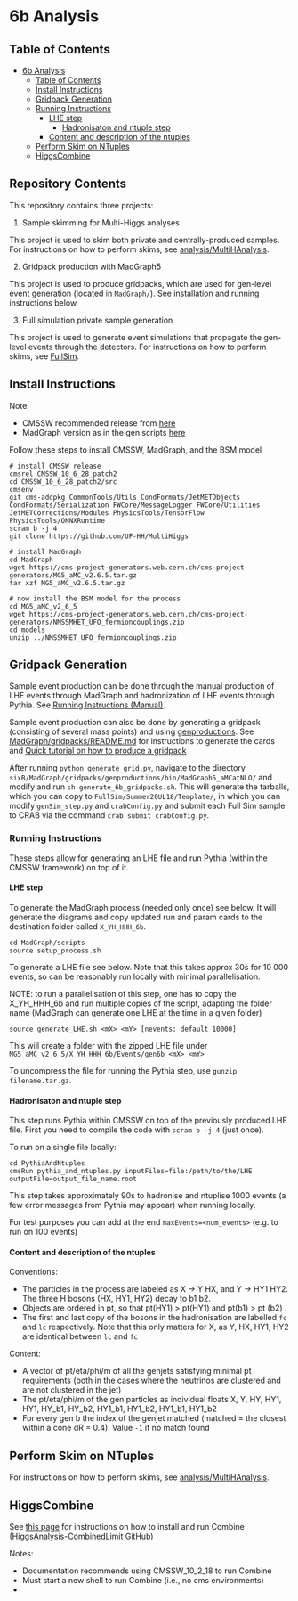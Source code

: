 # 6b Analysis

## Table of Contents
- [6b Analysis](#6b-analysis)
  - [Table of Contents](#table-of-contents)
  - [Install Instructions](#install-instructions)
  - [Gridpack Generation](#gridpack-generation)
  - [Running Instructions](#running-instructions)
    - [LHE step](#lhe-step)
      - [Hadronisaton and ntuple step](#hadronisaton-and-ntuple-step)
    - [Content and description of the ntuples](#content-and-description-of-the-ntuples)
  - [Perform Skim on NTuples](#perform-skim-on-ntuples)
  - [HiggsCombine](#higgscombine)

## Repository Contents

This repository contains three projects:

1. Sample skimming for Multi-Higgs analyses

This project is used to skim both private and centrally-produced samples. For instructions on how to perform skims, see [analysis/MultiHAnalysis](https://github.com/UF-HH/MultiHiggs/tree/master/analysis/MultiHAnalysis).

2. Gridpack production with MadGraph5

This project is used to produce gridpacks, which are used for gen-level event generation (located in `MadGraph/`). See installation and running instructions below.

3. Full simulation private sample generation 

This project is used to generate event simulations that propagate the gen-level events through the detectors. For instructions on how to perform skims, see [FullSim](https://github.com/UF-HH/MultiHiggs/tree/master/FullSim).



## Install Instructions

Note:
   * CMSSW recommended release from [here](https://twiki.cern.ch/twiki/bin/view/CMSPublic/WorkBookWhichRelease)
   * MadGraph version as in the gen scripts [here](https://github.com/cms-sw/genproductions/blob/master/bin/MadGraph5_aMCatNLO/gridpack_generation.sh)

Follow these steps to install CMSSW, MadGraph, and the BSM model

```
# install CMSSW release
cmsrel CMSSW_10_6_28_patch2
cd CMSSW_10_6_28_patch2/src
cmsenv
git cms-addpkg CommonTools/Utils CondFormats/JetMETObjects CondFormats/Serialization FWCore/MessageLogger FWCore/Utilities JetMETCorrections/Modules PhysicsTools/TensorFlow PhysicsTools/ONNXRuntime
scram b -j 4
git clone https://github.com/UF-HH/MultiHiggs

# install MadGraph
cd MadGraph
wget https://cms-project-generators.web.cern.ch/cms-project-generators/MG5_aMC_v2.6.5.tar.gz
tar xzf MG5_aMC_v2.6.5.tar.gz

# now install the BSM model for the process
cd MG5_aMC_v2_6_5
wget https://cms-project-generators.web.cern.ch/cms-project-generators/NMSSMHET_UFO_fermioncouplings.zip
cd models
unzip ../NMSSMHET_UFO_fermioncouplings.zip
```

## Gridpack Generation

Sample event production can be done through the manual production of LHE events through MadGraph and hadronization of LHE events through Pythia. See [Running Instructions (Manual)](#running-instructions).

Sample event production can also be done by generating a gridpack (consisting of several mass points) and using [genproductions](https://github.com/cms-sw/genproductions). See [MadGraph/gridpacks/README.md](https://github.com/UF-HH/sixB/tree/master/MadGraph/gridpacks) for instructions to generate the cards and [Quick tutorial on how to produce a gridpack](https://twiki.cern.ch/twiki/bin/viewauth/CMS/QuickGuideMadGraph5aMCatNLO#Quick_tutorial_on_how_to_produce)

After running `python generate_grid.py`, navigate to the directory `sixB/MadGraph/gridpacks/genproductions/bin/MadGraph5_aMCatNLO/` and modify and run `sh generate_6b_gridpacks.sh`. This will generate the tarballs, which you can copy to `FullSim/Summer20UL18/Template/`, in which you can modify `genSim_step.py` and `crabConfig.py` and submit each Full Sim sample to CRAB via the command `crab submit crabConfig.py`.

### Running Instructions


These steps allow for generating an LHE file and run Pythia (within the CMSSW framework) on top of it.
#### LHE step

To generate the MadGraph process (needed only once) see below.
It will generate the diagrams and copy updated run and param cards to the destination folder called ``X_YH_HHH_6b``.

```
cd MadGraph/scripts
source setup_process.sh
```

To generate a LHE file see below. Note that this takes approx 30s for 10 000 events, so can be reasonably run locally with minimal parallelisation.

NOTE: to run a parallelisation of this step, one has to copy the X_YH_HHH_6b and run multiple copies of the script, adapting the folder name (MadGraph can generate one LHE at the time in a given folder)

```
source generate_LHE.sh <mX> <mY> [nevents: default 10000]
```

This will create a folder with the zipped LHE file under ``MG5_aMC_v2_6_5/X_YH_HHH_6b/Events/gen6b_<mX>_<mY>``

To uncompress the file for running the Pythia step, use ``gunzip filename.tar.gz``.

#### Hadronisaton and ntuple step

This step runs Pythia within CMSSW on top of the previously produced LHE file.
First you need to compile the code with ``scram b -j 4`` (just once).

To run on a single file locally:

```
cd PythiaAndNtuples
cmsRun pythia_and_ntuples.py inputFiles=file:/path/to/the/LHE outputFile=output_file_name.root
```

This step takes approximately 90s to hadronise and ntuplise 1000 events (a few error messages from Pythia may appear) when running locally.

For test purposes you can add at the end ``maxEvents=<num_events>`` (e.g. to run on 100 events)


#### Content and description of the ntuples

Conventions:
   * The particles in the process are labeled as X &#8594; Y HX, and Y &#8594; HY1 HY2. The three H bosons (HX, HY1, HY2) decay to b1 b2.
   * Objects are ordered in pt, so that pt(HY1) > pt(HY1) and pt(b1) > pt (b2) .
   * The first and last copy of the bosons in the hadronisation are labelled ``fc`` and ``lc`` respectively. Note that this only matters for X, as Y, HX, HY1, HY2 are identical between ``lc`` and ``fc``

Content:
   * A vector of pt/eta/phi/m of all the genjets satisfying minimal pt requirements (both in the cases where the neutrinos are clustered and are not clustered in the jet)
   * The pt/eta/phi/m of the gen particles as individual floats X, Y, HY, HY1, HY1, HY_b1, HY_b2, HY1_b1, HY1_b2, HY1_b1, HY1_b2
   * For every gen b the index of the genjet matched (matched = the closest within a cone dR = 0.4). Value ``-1`` if no match found

## Perform Skim on NTuples

For instructions on how to perform skims, see [analysis/MultiHAnalysis](https://github.com/UF-HH/MultiHiggs/tree/master/analysis/MultiHAnalysis).

## HiggsCombine

See [this page](https://cms-analysis.github.io/HiggsAnalysis-CombinedLimit/#for-end-users-that-dont-need-to-commit-or-do-any-development) for instructions on how to install and run Combine ([HiggsAnalysis-CombinedLimit GitHub](https://github.com/cms-analysis/HiggsAnalysis-CombinedLimit))

Notes:
- Documentation recommends using CMSSW_10_2_18 to run Combine
- Must start a new shell to run Combine (i.e., no cms environments)
- 
